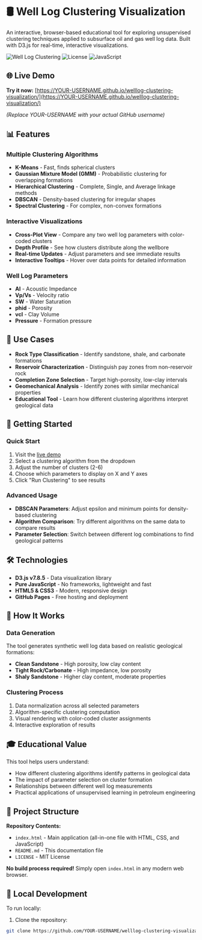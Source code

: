 # 🛢️ Well Log Clustering Visualization

An interactive, browser-based educational tool for exploring unsupervised clustering techniques applied to subsurface oil and gas well log data. Built with D3.js for real-time, interactive visualizations.

![Well Log Clustering](https://img.shields.io/badge/Status-Live-brightgreen)
![License](https://img.shields.io/badge/License-MIT-blue)
![JavaScript](https://img.shields.io/badge/JavaScript-ES6-yellow)

## 🌐 Live Demo

**Try it now:** [https://YOUR-USERNAME.github.io/welllog-clustering-visualization/](https://YOUR-USERNAME.github.io/welllog-clustering-visualization/)

*(Replace YOUR-USERNAME with your actual GitHub username)*

## 📊 Features

### Multiple Clustering Algorithms
- **K-Means** - Fast, finds spherical clusters
- **Gaussian Mixture Model (GMM)** - Probabilistic clustering for overlapping formations
- **Hierarchical Clustering** - Complete, Single, and Average linkage methods
- **DBSCAN** - Density-based clustering for irregular shapes
- **Spectral Clustering** - For complex, non-convex formations

### Interactive Visualizations
- **Cross-Plot View** - Compare any two well log parameters with color-coded clusters
- **Depth Profile** - See how clusters distribute along the wellbore
- **Real-time Updates** - Adjust parameters and see immediate results
- **Interactive Tooltips** - Hover over data points for detailed information

### Well Log Parameters
- **AI** - Acoustic Impedance
- **Vp/Vs** - Velocity ratio
- **SW** - Water Saturation
- **phid** - Porosity
- **vcl** - Clay Volume
- **Pressure** - Formation pressure

## 🎯 Use Cases

- **Rock Type Classification** - Identify sandstone, shale, and carbonate formations
- **Reservoir Characterization** - Distinguish pay zones from non-reservoir rock
- **Completion Zone Selection** - Target high-porosity, low-clay intervals
- **Geomechanical Analysis** - Identify zones with similar mechanical properties
- **Educational Tool** - Learn how different clustering algorithms interpret geological data

## 🚀 Getting Started

### Quick Start
1. Visit the [live demo](https://YOUR-USERNAME.github.io/welllog-clustering-visualization/)
2. Select a clustering algorithm from the dropdown
3. Adjust the number of clusters (2-6)
4. Choose which parameters to display on X and Y axes
5. Click "Run Clustering" to see results

### Advanced Usage
- **DBSCAN Parameters**: Adjust epsilon and minimum points for density-based clustering
- **Algorithm Comparison**: Try different algorithms on the same data to compare results
- **Parameter Selection**: Switch between different log combinations to find geological patterns

## 🛠️ Technologies

- **D3.js v7.8.5** - Data visualization library
- **Pure JavaScript** - No frameworks, lightweight and fast
- **HTML5 & CSS3** - Modern, responsive design
- **GitHub Pages** - Free hosting and deployment

## 📖 How It Works

### Data Generation
The tool generates synthetic well log data based on realistic geological formations:
- **Clean Sandstone** - High porosity, low clay content
- **Tight Rock/Carbonate** - High impedance, low porosity
- **Shaly Sandstone** - Higher clay content, moderate properties

### Clustering Process
1. Data normalization across all selected parameters
2. Algorithm-specific clustering computation
3. Visual rendering with color-coded cluster assignments
4. Interactive exploration of results

## 🎓 Educational Value

This tool helps users understand:
- How different clustering algorithms identify patterns in geological data
- The impact of parameter selection on cluster formation
- Relationships between different well log measurements
- Practical applications of unsupervised learning in petroleum engineering

## 📁 Project Structure

**Repository Contents:**
- `index.html` - Main application (all-in-one file with HTML, CSS, and JavaScript)
- `README.md` - This documentation file
- `LICENSE` - MIT License

**No build process required!** Simply open `index.html` in any modern web browser.

## 🔧 Local Development

To run locally:

1. Clone the repository:
```bash
git clone https://github.com/YOUR-USERNAME/welllog-clustering-visualization.git
